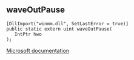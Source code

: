 ## waveOutPause

```
[DllImport("winmm.dll", SetLastError = true)]
public static extern uint waveOutPause(
   IntPtr hwo
);
```

[Microsoft documentation](TODO)
